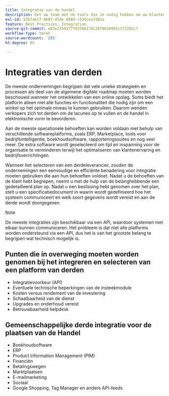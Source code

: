 ```yaml
---
title: Integratie van de handel
description: Eet uw team met de tools die ze nodig hebben om uw klanten te verrukken en ervoor te zorgen dat uw dagelijkse activiteiten naadloos verlopen.
exl-id: 52bfa6c7-0687-45de-8889-c529cea7d01a
feature: Best Practices, Integration
source-git-commit: e83e2359377f03506178c28f8b30993c172282c7
workflow-type: tm+mt
source-wordcount: '295'
ht-degree: 0%

---
```


# Integraties van derden

De meeste ondernemingen begrijpen dat vele unieke strategieën en processen als deel van de algemene digitale roadmap moeten worden beschouwd wanneer het ontwikkelen van een online opslag. Soms biedt het platform alleen niet alle functies en functionaliteit die nodig zijn om een winkel op het optimale niveau te kunnen gebruiken. Daarom wenden verkopers zich tot derden om de lacunes op te vullen en de handel in elektronische vorm te bevorderen.

Aan de meeste operationele behoeften kan worden voldaan met behulp van verschillende softwareplatforms, zoals ERP, Marketplace, tools voor bedrijfsintelligentie, boekhoudsoftware, rapporteringssuites en nog veel meer. De extra software wordt geselecteerd om tijd en inspanning voor de organisatie te verminderen terwijl het optimaliseren van klantenervaring en bedrijfsverrichtingen.

Wanneer het selecteren van een derdeleverancier, zouden de ondernemingen een eenvoudige en efficiënte benadering voor integratie moeten gebruiken die aan hun behoeften voldoet. Nadat u de behoeften van de klant hebt begrepen, neemt u met de hulp van de belanghebbende een gedetailleerd plan op. Nadat u een beslissing hebt genomen over het plan, stelt u een specificatiedocument in waarin wordt gedefinieerd hoe het systeem communiceert en welk soort gegevens wordt vereist en aan de derde wordt doorgegeven.

>[!NOTE]
>
>De meeste integraties zijn beschikbaar via een API, waardoor systemen met elkaar kunnen communiceren. Het probleem is dat niet alle platforms worden ondersteund via een API, dus het is van het grootste belang te begrijpen wat technisch mogelijk is.

## Punten die in overweging moeten worden genomen bij het integreren en selecteren van een platform van derden

- Integratievoorkeur (API)
- Eventuele technische beperkingen van de insteekmodule
- Kosten versus rendement van de investering
- Schaalbaarheid van de dienst
- Upgrades en onderhoud vereist
- Betrouwbaarheid helpdesk

## Gemeenschappelijke derde integratie voor de plaatsen van de Handel

- Boekhoudsoftware
- ERP
- Product Information Management (PIM)
- Financiën
- Betalingswegen
- Marktplaatsen
- E-mailmarketing
- Sociaal
- Google Shopping, Tag Manager en andere API-feeds
